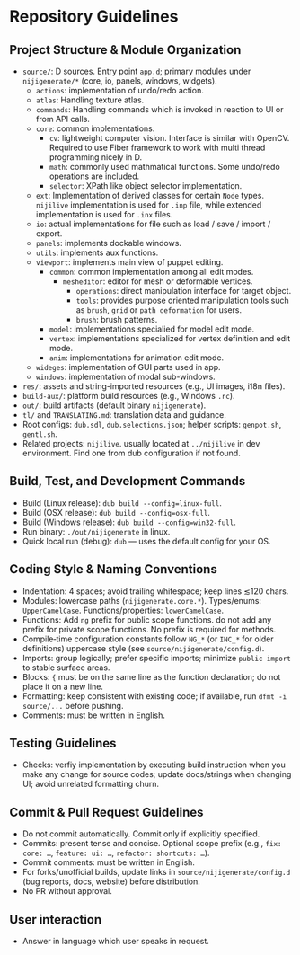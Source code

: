 # Repository Guidelines

## Project Structure & Module Organization
- `source/`: D sources. Entry point `app.d`; primary modules under `nijigenerate/*` (core, io, panels, windows, widgets).
  - `actions`: implementation of undo/redo action.
  - `atlas`: Handling texture atlas.
  - `commands`: Handling commands which is invoked in reaction to UI or from API calls.
  - `core`: common implementations.
    - `cv`: lightweight computer vision. Interface is similar with OpenCV. Required to use Fiber framework to work with multi thread programming nicely in D.
    - `math`: commonly used mathmatical functions. Some undo/redo operations are included.
    - `selector`: XPath like object selector implementation.
  - `ext`: Implementation of derived classes for certain `Node` types. `nijilive` implementation is used for `.inp` file, while extended implementation is used for `.inx` files.
  - `io`: actual implementations for file such as load / save / import / export.
  - `panels`: implements dockable windows.
  - `utils`: implements aux functions.
  - `viewport`: implements main view of puppet editing.
    - `common`: common implementation among all edit modes.
      - `mesheditor`: editor for mesh or deformable vertices.
        - `operations`: direct manipulation interface for target object.
        - `tools`: provides purpose oriented manipulation tools such as `brush`, `grid` or `path deformation` for users.
        - `brush`: brush patterns.
    - `model`: implementations specialied for model edit mode.
    - `vertex`: implementations specialized for vertex definition and edit mode.
    - `anim`: implementations for animation edit mode.
  - `wideges`: implementation of GUI parts used in app.
  - `windows`: implementation of modal sub-windows.
- `res/`: assets and string-imported resources (e.g., UI images, i18n files).
- `build-aux/`: platform build resources (e.g., Windows `.rc`).
- `out/`: build artifacts (default binary `nijigenerate`).
- `tl/` and `TRANSLATING.md`: translation data and guidance.
- Root configs: `dub.sdl`, `dub.selections.json`; helper scripts: `genpot.sh`, `gentl.sh`.
- Related projects: `nijilive`. usually located at `../nijilive` in dev environment. Find one from dub configuration if not found.

## Build, Test, and Development Commands
- Build (Linux release): `dub build --config=linux-full`.
- Build (OSX release): `dub build --config=osx-full`.
- Build (Windows release): `dub build --config=win32-full`.
- Run binary: `./out/nijigenerate` in linux.
- Quick local run (debug): `dub` — uses the default config for your OS.

## Coding Style & Naming Conventions
- Indentation: 4 spaces; avoid trailing whitespace; keep lines ≲120 chars.
- Modules: lowercase paths (`nijigenerate.core.*`). Types/enums: `UpperCamelCase`. Functions/properties: `lowerCamelCase`.
- Functions: Add `ng` prefix for public scope functions. do not add any prefix for private scope functions. No prefix is required for methods.
- Compile‑time configuration constants follow `NG_*` (or `INC_*` for older definitions) uppercase style (see `source/nijigenerate/config.d`).
- Imports: group logically; prefer specific imports; minimize `public import` to stable surface areas.
- Blocks: `{` must be on the same line as the function declaration; do not place it on a new line.
- Formatting: keep consistent with existing code; if available, run `dfmt -i source/...` before pushing.
- Comments: must be written in English.

## Testing Guidelines
- Checks: verfiy implementation by executing build instruction when you make any change for source codes; update docs/strings when changing UI; avoid unrelated formatting churn.

## Commit & Pull Request Guidelines
- Do not commit automatically. Commit only if explicitly specified.
- Commits: present tense and concise. Optional scope prefix (e.g., `fix: core: …`, `feature: ui: …`, `refactor: shortcuts: …`).
- Commit comments: must be written in English.
- For forks/unofficial builds, update links in `source/nijigenerate/config.d` (bug reports, docs, website) before distribution.
- No PR without approval.

## User interaction
- Answer in language which user speaks in request.